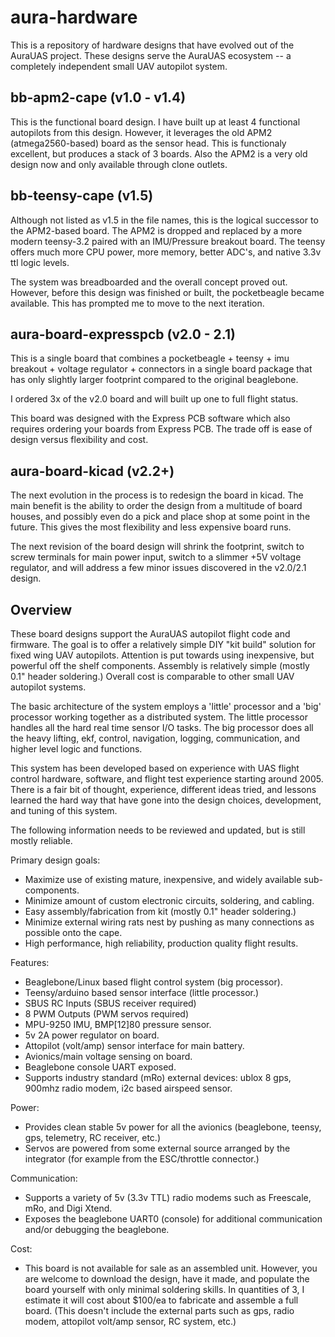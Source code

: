 # aura-hardware

This is a repository of hardware designs that have evolved out of the
AuraUAS project.  These designs serve the AuraUAS ecosystem -- a
completely independent small UAV autopilot system.

## bb-apm2-cape (v1.0 - v1.4)

This is the functional board design.  I have built up at least 4
functional autopilots from this design.  However, it leverages the old
APM2 (atmega2560-based) board as the sensor head.  This is functionaly
excellent, but produces a stack of 3 boards.  Also the APM2 is a very
old design now and only available through clone outlets.

## bb-teensy-cape (v1.5)

Although not listed as v1.5 in the file names, this is the logical
successor to the APM2-based board.  The APM2 is dropped and replaced
by a more modern teensy-3.2 paired with an IMU/Pressure breakout
board.  The teensy offers much more CPU power, more memory, better
ADC's, and native 3.3v ttl logic levels.

The system was breadboarded and the overall concept proved out.
However, before this design was finished or built, the pocketbeagle
became available.  This has prompted me to move to the next iteration.

## aura-board-expresspcb (v2.0 - 2.1)

This is a single board that combines a pocketbeagle + teensy + imu
breakout + voltage regulator + connectors in a single board package
that has only slightly larger footprint compared to the original
beaglebone.

I ordered 3x of the v2.0 board and will built up one to full flight
status.

This board was designed with the Express PCB software which also
requires ordering your boards from Express PCB.  The trade off is ease
of design versus flexibility and cost.

## aura-board-kicad (v2.2+)

The next evolution in the process is to redesign the board in kicad.
The main benefit is the ability to order the design from a multitude
of board houses, and possibly even do a pick and place shop at some
point in the future.  This gives the most flexibility and less
expensive board runs.

The next revision of the board design will shrink the footprint,
switch to screw terminals for main power input, switch to a slimmer
+5V voltage regulator, and will address a few minor issues discovered
in the v2.0/2.1 design.

## Overview

These board designs support the AuraUAS autopilot flight code and
firmware.  The goal is to offer a relatively simple DIY "kit build"
solution for fixed wing UAV autopilots.  Attention is put towards
using inexpensive, but powerful off the shelf components.  Assembly is
relatively simple (mostly 0.1" header soldering.)  Overall cost is
comparable to other small UAV autopilot systems.

The basic architecture of the system employs a 'little' processor and
a 'big' processor working together as a distributed system.  The
little processor handles all the hard real time sensor I/O tasks.  The
big processor does all the heavy lifting, ekf, control, navigation,
logging, communication, and higher level logic and functions.

This system has been developed based on experience with UAS flight
control hardware, software, and flight test experience starting around
2005.  There is a fair bit of thought, experience, different ideas
tried, and lessons learned the hard way that have gone into the design
choices, development, and tuning of this system.

The following information needs to be reviewed and updated, but is
still mostly reliable.

Primary design goals:

- Maximize use of existing mature, inexpensive, and widely available
  sub-components.
- Minimize amount of custom electronic circuits, soldering, and cabling.
- Easy assembly/fabrication from kit (mostly 0.1" header soldering.)
- Minimize external wiring rats nest by pushing as many connections as
  possible onto the cape.
- High performance, high reliability, production quality flight
  results.

Features:

  - Beaglebone/Linux based flight control system (big processor).
  - Teensy/arduino based sensor interface (little processor.)
  - SBUS RC Inputs (SBUS receiver required)
  - 8 PWM Outputs (PWM servos required)
  - MPU-9250 IMU, BMP[12]80 pressure sensor.
  - 5v 2A power regulator on board.
  - Attopilot (volt/amp) sensor interface for main battery.
  - Avionics/main voltage sensing on board.
  - Beaglebone console UART exposed.
  - Supports industry standard (mRo) external devices: ublox 8 gps,
    900mhz radio modem, i2c based airspeed sensor.


Power:

- Provides clean stable 5v power for all the avionics (beaglebone,
  teensy, gps, telemetry, RC receiver, etc.)
- Servos are powered from some external source arranged by the
  integrator (for example from the ESC/throttle connector.)

Communication:

- Supports a variety of 5v (3.3v TTL) radio modems such as Freescale,
  mRo, and Digi Xtend.
- Exposes the beaglebone UART0 (console) for additional communication
  and/or debugging the beaglebone.

Cost:

- This board is not available for sale as an assembled unit.  However,
  you are welcome to download the design, have it made, and populate
  the board yourself with only minimal soldering skills.  In
  quantities of 3, I estimate it will cost about $100/ea to fabricate
  and assemble a full board.  (This doesn't include the external parts
  such as gps, radio modem, attopilot volt/amp sensor, RC system,
  etc.)

